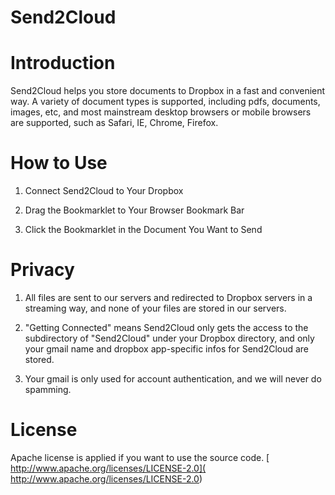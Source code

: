 Send2Cloud
==========

Introduction
==================
Send2Cloud helps you store documents to Dropbox in a fast and convenient way. A
variety of document types is supported, including pdfs, documents, images, etc,
and most mainstream desktop browsers or mobile browsers are supported, such as
Safari, IE, Chrome, Firefox.

How to Use
==================
1. Connect Send2Cloud to Your Dropbox

2. Drag the Bookmarklet to Your Browser Bookmark Bar

3. Click the Bookmarklet in the Document You Want to Send

Privacy
==================
1. All files are sent to our servers and redirected to Dropbox servers in a
streaming way, and none of your files are stored in our servers.

2. "Getting Connected" means Send2Cloud only gets the access to the
subdirectory of "Send2Cloud" under your Dropbox directory, and only your
gmail name and dropbox app-specific infos for Send2Cloud are stored. 

3. Your gmail is only used for account authentication, and we will never
do spamming.

License
==================
Apache license is applied if you want to use the source code.
[ http://www.apache.org/licenses/LICENSE-2.0](
http://www.apache.org/licenses/LICENSE-2.0)
